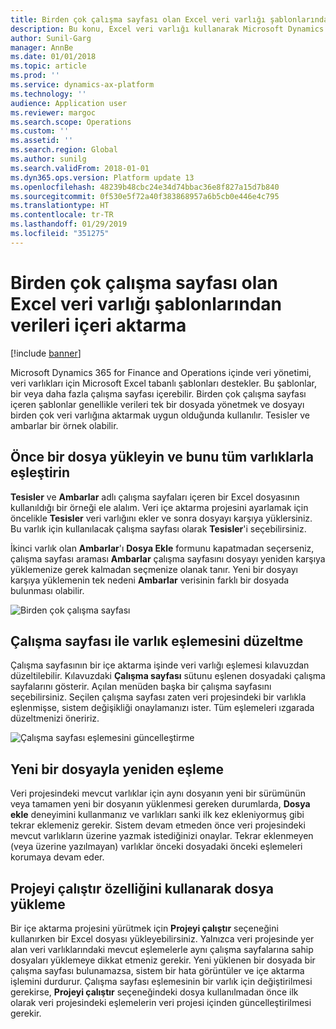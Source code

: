 ```yaml
---
title: Birden çok çalışma sayfası olan Excel veri varlığı şablonlarından verileri içeri aktarma
description: Bu konu, Excel veri varlığı kullanarak Microsoft Dynamics 365 for Finance and Operations içine veri içe aktarmayı açıklar.
author: Sunil-Garg
manager: AnnBe
ms.date: 01/01/2018
ms.topic: article
ms.prod: ''
ms.service: dynamics-ax-platform
ms.technology: ''
audience: Application user
ms.reviewer: margoc
ms.search.scope: Operations
ms.custom: ''
ms.assetid: ''
ms.search.region: Global
ms.author: sunilg
ms.search.validFrom: 2018-01-01
ms.dyn365.ops.version: Platform update 13
ms.openlocfilehash: 48239b48cbc24e34d74bbac36e8f827a15d7b840
ms.sourcegitcommit: 0f530e5f72a40f383868957a6b5cb0e446e4c795
ms.translationtype: HT
ms.contentlocale: tr-TR
ms.lasthandoff: 01/29/2019
ms.locfileid: "351275"
---
```

# <a name="import-data-from-excel-data-entity-templates-that-have-multiple-worksheets"></a>Birden çok çalışma sayfası olan Excel veri varlığı şablonlarından verileri içeri aktarma

[!include [banner](../includes/banner.md)]

Microsoft Dynamics 365 for Finance and Operations içinde veri yönetimi, veri varlıkları için Microsoft Excel tabanlı şablonları destekler. Bu şablonlar, bir veya daha fazla çalışma sayfası içerebilir. Birden çok çalışma sayfası içeren şablonlar genellikle verileri tek bir dosyada yönetmek ve dosyayı birden çok veri varlığına aktarmak uygun olduğunda kullanılır. Tesisler ve ambarlar bir örnek olabilir.

## <a name="upload-a-file-once-and-map-it-to-all-entities"></a>Önce bir dosya yükleyin ve bunu tüm varlıklarla eşleştirin
**Tesisler** ve **Ambarlar** adlı çalışma sayfaları içeren bir Excel dosyasının kullanıldığı bir örneği ele alalım. Veri içe aktarma projesini ayarlamak için öncelikle **Tesisler** veri varlığını ekler ve sonra dosyayı karşıya yüklersiniz. Bu varlık için kullanılacak çalışma sayfası olarak **Tesisler**'i seçebilirsiniz.

İkinci varlık olan **Ambarlar**'ı **Dosya Ekle** formunu kapatmadan seçerseniz, çalışma sayfası araması **Ambarlar** çalışma sayfasını dosyayı yeniden karşıya yüklemenize gerek kalmadan seçmenize olanak tanır. Yeni bir dosyayı karşıya yüklemenin tek nedeni **Ambarlar** verisinin farklı bir dosyada bulunması olabilir.

![Birden çok çalışma sayfası](./media/AddFileMultipleWorkSheets.png)

## <a name="fix-worksheet-to-entity-mapping"></a>Çalışma sayfası ile varlık eşlemesini düzeltme

Çalışma sayfasının bir içe aktarma işinde veri varlığı eşlemesi kılavuzdan düzeltilebilir. Kılavuzdaki **Çalışma sayfası** sütunu eşlenen dosyadaki çalışma sayfalarını gösterir. Açılan menüden başka bir çalışma sayfasını seçebilirsiniz. Seçilen çalışma sayfası zaten veri projesindeki bir varlıkla eşlenmişse, sistem değişikliği onaylamanızı ister. Tüm eşlemeleri ızgarada düzeltmenizi öneririz.

![Çalışma sayfası eşlemesini güncelleştirme](./media/UpdateMappings.png)

## <a name="re-map-to-a-new-file"></a>Yeni bir dosyayla yeniden eşleme

Veri projesindeki mevcut varlıklar için aynı dosyanın yeni bir sürümünün veya tamamen yeni bir dosyanın yüklenmesi gereken durumlarda, **Dosya ekle** deneyimini kullanmanız ve varlıkları sanki ilk kez ekleniyormuş gibi tekrar eklemeniz gerekir. Sistem devam etmeden önce veri projesindeki mevcut varlıkların üzerine yazmak istediğinizi onaylar. Tekrar eklenmeyen (veya üzerine yazılmayan) varlıklar önceki dosyadaki önceki eşlemeleri korumaya devam eder.

## <a name="upload-a-file-using-run-project"></a>Projeyi çalıştır özelliğini kullanarak dosya yükleme

Bir içe aktarma projesini yürütmek için **Projeyi çalıştır** seçeneğini kullanırken bir Excel dosyası yükleyebilirsiniz. Yalnızca veri projesinde yer alan veri varlıklarındaki mevcut eşlemelerle aynı çalışma sayfalarına sahip dosyaları yüklemeye dikkat etmeniz gerekir. Yeni yüklenen bir dosyada bir çalışma sayfası bulunamazsa, sistem bir hata görüntüler ve içe aktarma işlemini durdurur. Çalışma sayfası eşlemesinin bir varlık için değiştirilmesi gerekirse, **Projeyi çalıştır** seçeneğindeki dosya kullanılmadan önce ilk olarak veri projesindeki eşlemelerin veri projesi içinden güncelleştirilmesi gerekir.
